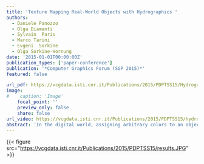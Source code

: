 ```yaml
---
title: 'Texture Mapping Real-World Objects with Hydrographics '
authors:
  - Daniele Panozzo
  - Olga Diamanti
  - Sylvain  Paris
  - Marco Tarini
  - Evgeni  Sorkine
  - Olga Sorkine-Hornung
date: '2015-01-01T00:00:00Z'
publication_types: ['paper-conference']
publication: '*Computer Graphics Forum (SGP 2015)*'
featured: false

url_pdf: https://vcgdata.isti.cnr.it/Publications/2015/PDPTSS15/Hydrographics.compressed_printed.pdf
image:
#    caption: 'Image'
    focal_point: ''
    preview_only: false
    share: false
url_video: https://vcgdata.isti.cnr.it/Publications/2015/PDPTSS15/hydrographics-video.mp4
abstract: 'In the digital world, assigning arbitrary colors to an object is a simple operation thanks to texture mapping. However, in the real world, the same basic function of applying colors onto an object is far from trivial. One can specify colors during the fabrication process using a color 3D printer, but this does not apply to already existing objects. Paint and decals can be used during post-fabrication, but they are challenging to apply on complex shapes. In this paper, we develop a method to enable texture mapping of physical objects, that is, we allow one to map an arbitrary color image onto a three-dimensional object. Our approach builds upon hydrographics, a technique to transfer pigments printed on a sheet of polymer onto curved surfaces. We first describe a setup that makes the traditional water transfer printing process more accurate and consistent across prints. We then simulate the transfer process using a specialized parameterization to estimate the mapping between the planar color map and the object surface. We demonstrate that our approach enables the application of detailed color maps onto complex shapes such as 3D models of faces and anatomical casts.'
---
```

{{< figure src="https://vcgdata.isti.cnr.it/Publications/2015/PDPTSS15/results.JPG" >}}
